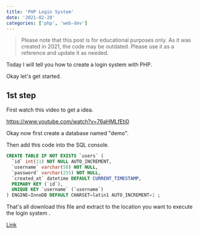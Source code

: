 ```yaml
---
title: 'PHP Login System'
date: '2021-02-28'
categories: ['php', 'web-dev']
---
```


> Please note that this post is for educational purposes only. As it was created in 2021, the code may be outdated. Please use it as a reference and update it as needed.

Today I will tell you how to create a login system with PHP.

Okay let's get started.

## 1st step

First watch this video to get a idea.

https://www.youtube.com/watch?v=76aHMLfEti0

Okay now first create a database named "demo".

Then add this code into the SQL console.

```sql
CREATE TABLE IF NOT EXISTS `users` (
  `id` int(11) NOT NULL AUTO_INCREMENT,
  `username` varchar(50) NOT NULL,
  `password` varchar(255) NOT NULL,
  `created_at` datetime DEFAULT CURRENT_TIMESTAMP,
  PRIMARY KEY (`id`),
  UNIQUE KEY `username` (`username`)
) ENGINE=InnoDB DEFAULT CHARSET=latin1 AUTO_INCREMENT=1 ;
```

That's all download this file and extract to the location you want to execute the login system .

[Link](https://drive.google.com/drive/folders/1VOnH-BsQ2eGcpy4GRCXV5sqHVZPj0vKz?usp=sharing)
